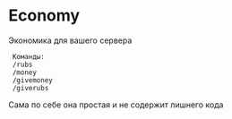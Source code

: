 # Economy
 Экономика для вашего сервера

```
 Команды:
 /rubs
 /money
 /givemoney
 /giverubs
```

Сама по себе она простая и не содержит лишнего кода
